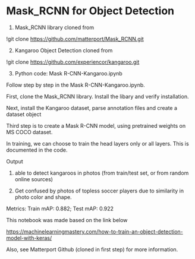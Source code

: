 # Mask_RCNN for Object Detection

1. Mask_RCNN library cloned from

!git clone https://github.com/matterport/Mask_RCNN.git

2. Kangaroo Object Detection cloned from

!git clone https://github.com/experiencor/kangaroo.git

3. Python code: Mask R-CNN-Kangaroo.ipynb

Follow step by step in the Mask R-CNN-Kangaroo.ipynb.

First, clone the Mask_RCNN library. Install the libary and verify installation. 

Next, install the Kangaroo dataset, parse annotation files and create a dataset object

Third step is to create a Mask R-CNN model, using pretrained weights on MS COCO dataset. 

In training, we can choose to train the head layers only or all layers. This is documented in the code.

Output

1. able to detect kangaroos in photos (from train/test set, or from random online sources)

2. Get confused by photos of topless soccer players due to similarity in photo color and shape.

Metrics: Train mAP: 0.882; Test mAP:  0.922

This notebook was made based on the link below

https://machinelearningmastery.com/how-to-train-an-object-detection-model-with-keras/

Also, see Matterport Github (cloned in first step) for more information.
